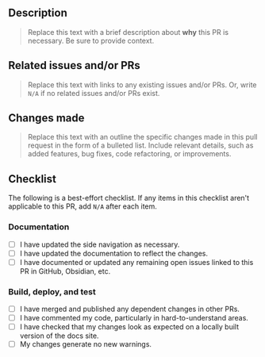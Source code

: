 ## Description

> Replace this text with a brief description about **why** this PR is necessary. Be sure to provide context.

## Related issues and/or PRs

> Replace this text with links to any existing issues and/or PRs. Or, write `N/A` if no related issues and/or PRs exist.

## Changes made

> Replace this text with an outline the specific changes made in this pull request in the form of a bulleted list. Include relevant details, such as added features, bug fixes, code refactoring, or improvements.

## Checklist

The following is a best-effort checklist. If any items in this checklist aren't applicable to this PR, add `N/A` after each item.

### Documentation

- [ ] I have updated the side navigation as necessary.
- [ ] I have updated the documentation to reflect the changes.
- [ ] I have documented or updated any remaining open issues linked to this PR in GitHub, Obsidian, etc.

### Build, deploy, and test

- [ ] I have merged and published any dependent changes in other PRs.
- [ ] I have commented my code, particularly in hard-to-understand areas.
- [ ] I have checked that my changes look as expected on a locally built version of the docs site.
- [ ] My changes generate no new warnings.

